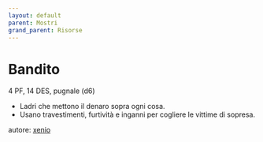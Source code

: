 ```yaml
---
layout: default
parent: Mostri
grand_parent: Risorse
---
```


# Bandito
4 PF, 14 DES, pugnale (d6)  
- Ladri che mettono il denaro sopra ogni cosa.  
- Usano travestimenti, furtività e inganni per cogliere le vittime di sopresa.  

autore: [xenio](https://xenioinabottle.blogspot.com)
